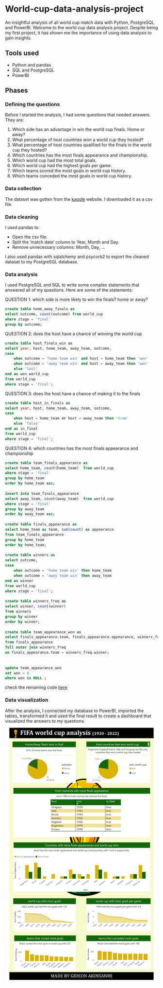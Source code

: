# World-cup-data-analysis-project
An insightful analysis of all world cup match data with Python, PostgreSQL and PowerBI.
Welcome to the world cup data analysis project. Despite being my first project, it has shown me the importance of using data analysis to gain insights.

## Tools used
- Python and pandas
- SQL and PostgreSQL
- PowerBI

## Phases
### Defining the questions
Before I started the analysis, I had some questions that needed answers. They are:
1. Which side has an advantage in win the world cup finals. Home or away?
2. What percentage of host countries won a world cup they hosted?
3. What percentage of host countries qualified for the finals in the world cup they hosted?
4. Which countries has the most finals appearance and championship.
5. Which world cup had the most total goals.
6. Which world cup had the highest goals per game.
7. Which teams scored the most goals in world cup history.
8. Which teams conceded the most goals in world cup history.

### Data collection
The dataset was gotten from the [kaggle](https://www.kaggle.com/datasets/jahaidulislam/fifa-world-cup-1930-2022-all-match-dataset) website.  I downloaded it as a csv file.

### Data cleaning
I used pandas to:
- Open the csv file.
- Split the ‘match date’ column to Year, Month and Day.
- Remove unnecessary columns: Month, Day, ...

I also used pandas with sqlalchemy and psycorb2 to export the cleaned dataset to my PostgreSQL database.

### Data analysis
I used PostgreSQL and SQL to write some complex statements that answered all of my questions. Here are some of the statements:

QUESTION 1: which side is more likely to win the finals? home or away?

```sql
create table home_away_finals as
select outcome, count(outcome) from world_cup
where stage = 'final'
group by outcome;
```



QUESTION 2: does the host have a chance of winning the world cup

```sql
create table host_finals_win as
select year, host, home_team, away_team, outcome,
case
	when outcome = 'home team win' and host = home_team then 'won'
	when outcome = 'away team win' and host = away_team then 'won'
	else 'lost'
end as won_world_cup
from world_cup
where stage = 'final';
```



QUESTION 3: does the host have a chance of making it to the finals

```sql
create table host_in_finals as
select year, host, home_team, away_team, outcome,
case
	when host = home_team or host = away_team then 'true'
	else 'false'
end as in_final
from world_cup
where stage = 'final';
```


QUESTION 4: which countries has the most finals appearance and championship

```sql
create table team_finals_appearance as
select home_team, count(home_team)  from world_cup
where stage = 'final'
group by home_team
order by home_team asc;

insert into team_finals_appearance
select away_team, count(away_team)  from world_cup
where stage = 'final'
group by away_team
order by away_team asc;

create table finals_appearance as
select home_team as team, sum(count) as appearance 
from team_finals_appearance
group by home_team
order by home_team;

create table winners as
select outcome,
case
	when outcome = 'home team win' then home_team
	when outcome = 'away team win' then away_team
end as winner
from world_cup
where stage = 'final';

create table winners_freq as
select winner, count(winner) 
from winners
group by winner
order by winner;

create table team_appearance_won as
select finals_appearance.team, finals_appearance.appearance, winners_freq.count as won
from finals_appearance
full outer join winners_freq
on finals_appearance.team = winners_freq.winner;


update team_appearance_won
set won = 0
where won is NULL ;
```

check the remaining code [here](https://github.com/Gidthecoder/World-cup-data-analysis-project/blob/main/sql.txt)
### Data visualization
After the analysis, I connected my database to PowerBI, imported the tables, transformed it and used the final result to create a dashboard that visualized the answers to my questions.
![visualization](https://github.com/Gidthecoder/World-cup-data-analysis-project/blob/main/visualization.png)
 
